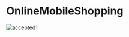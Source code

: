 # OnlineMobileShopping
![accepted1](https://user-images.githubusercontent.com/64476942/97336022-8b8e6400-18a4-11eb-8faf-5dfd05f7f0a6.jpg)
